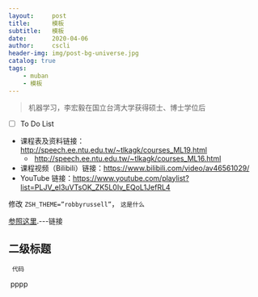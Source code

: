 ```yaml
---
layout:     post
title:      模板
subtitle:   模板
date:       2020-04-06
author:     cscli
header-img: img/post-bg-universe.jpg
catalog: true
tags:
    - muban
    - 模板
---
```



> 机器学习，李宏毅在国立台湾大学获得硕士、博士学位后

- [ ]  To Do List 

- 课程表及资料链接：http://speech.ee.ntu.edu.tw/~tlkagk/courses_ML19.html
  - ​		http://speech.ee.ntu.edu.tw/~tlkagk/courses_ML16.html
- 课程视频（Bilibili）链接：https://www.bilibili.com/video/av46561029/
- YouTube 链接：https://www.youtube.com/playlist?list=PLJV_el3uVTsOK_ZK5L0Iv_EQoL1JefRL4

修改 `ZSH_THEME=”robbyrussell”`， `这是什么`

[参照这里](https://github.com/robbyrussell/oh-my-zsh/wiki/themes).---链接


## 二级标题
	 代码


​	pppp

